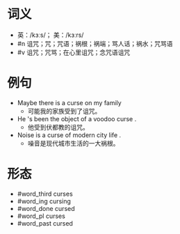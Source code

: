 # 词义
- 英：/kɜːs/； 美：/kɜːrs/
- #n 诅咒；咒；咒语；祸根；祸端；骂人话；祸水；咒骂语
- #v 诅咒；咒骂；在心里诅咒；念咒语诅咒
# 例句
- Maybe there is a curse on my family
	- 可能我的家族受到了诅咒。
- He 's been the object of a voodoo curse .
	- 他受到伏都教的诅咒。
- Noise is a curse of modern city life .
	- 噪音是现代城市生活的一大祸根。
# 形态
- #word_third curses
- #word_ing cursing
- #word_done cursed
- #word_pl curses
- #word_past cursed
